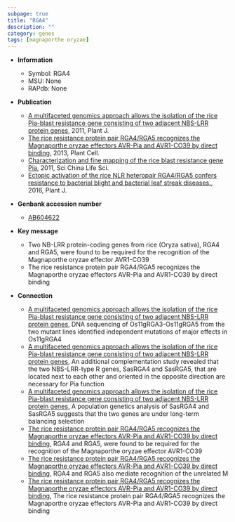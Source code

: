 ```yaml
---
subpage: true
title: "RGA4"
description: ""
category: genes
tags: [magnaporthe oryzae]
---
```


* **Information**  
    + Symbol: RGA4  
    + MSU: None  
    + RAPdb: None  

* **Publication**  
    + [A multifaceted genomics approach allows the isolation of the rice Pia-blast resistance gene consisting of two adjacent NBS-LRR protein genes](http://www.ncbi.nlm.nih.gov/pubmed?term=A+multifaceted+genomics+approach+allows+the+isolation+of+the+rice+Pia-blast+resistance+gene+consisting+of+two+adjacent+NBS-LRR+protein+genes%5BTitle%5D), 2011, Plant J.
    + [The rice resistance protein pair RGA4/RGA5 recognizes the Magnaporthe oryzae effectors AVR-Pia and AVR1-CO39 by direct binding](http://www.ncbi.nlm.nih.gov/pubmed?term=The+rice+resistance+protein+pair+RGA4/RGA5+recognizes+the+Magnaporthe+oryzae+effectors+AVR-Pia+and+AVR1-CO39+by+direct+binding%5BTitle%5D), 2013, Plant Cell.
    + [Characterization and fine mapping of the rice blast resistance gene Pia](http://www.ncbi.nlm.nih.gov/pubmed?term=Characterization+and+fine+mapping+of+the+rice+blast+resistance+gene+Pia%5BTitle%5D), 2011, Sci China Life Sci.
    + [Ectopic activation of the rice NLR heteropair RGA4/RGA5 confers resistance to bacterial blight and bacterial leaf streak diseases.](http://www.ncbi.nlm.nih.gov/pubmed?term=Ectopic+activation+of+the+rice+NLR+heteropair+RGA4/RGA5+confers+resistance+to+bacterial+blight+and+bacterial+leaf+streak+diseases.%5BTitle%5D), 2016, Plant J.

* **Genbank accession number**  
    + [AB604622](http://www.ncbi.nlm.nih.gov/nuccore/AB604622)

* **Key message**  
    + Two NB-LRR protein-coding genes from rice (Oryza sativa), RGA4 and RGA5, were found to be required for the recognition of the Magnaporthe oryzae effector AVR1-CO39
    + The rice resistance protein pair RGA4/RGA5 recognizes the Magnaporthe oryzae effectors AVR-Pia and AVR1-CO39 by direct binding

* **Connection**  
    + [A multifaceted genomics approach allows the isolation of the rice Pia-blast resistance gene consisting of two adjacent NBS-LRR protein genes](http://www.ncbi.nlm.nih.gov/pubmed?term=A+multifaceted+genomics+approach+allows+the+isolation+of+the+rice+Pia-blast+resistance+gene+consisting+of+two+adjacent+NBS-LRR+protein+genes%5BTitle%5D), DNA sequencing of Os11gRGA3-Os11gRGA5 from the two mutant lines identified independent mutations of major effects in Os11gRGA4
    + [A multifaceted genomics approach allows the isolation of the rice Pia-blast resistance gene consisting of two adjacent NBS-LRR protein genes](http://www.ncbi.nlm.nih.gov/pubmed?term=A+multifaceted+genomics+approach+allows+the+isolation+of+the+rice+Pia-blast+resistance+gene+consisting+of+two+adjacent+NBS-LRR+protein+genes%5BTitle%5D), An additional complementation study revealed that the two NBS-LRR-type R genes, SasRGA4 and SasRGA5, that are located next to each other and oriented in the opposite direction are necessary for Pia function
    + [A multifaceted genomics approach allows the isolation of the rice Pia-blast resistance gene consisting of two adjacent NBS-LRR protein genes](http://www.ncbi.nlm.nih.gov/pubmed?term=A+multifaceted+genomics+approach+allows+the+isolation+of+the+rice+Pia-blast+resistance+gene+consisting+of+two+adjacent+NBS-LRR+protein+genes%5BTitle%5D), A population genetics analysis of SasRGA4 and SasRGA5 suggests that the two genes are under long-term balancing selection
    + [The rice resistance protein pair RGA4/RGA5 recognizes the Magnaporthe oryzae effectors AVR-Pia and AVR1-CO39 by direct binding](Oryza+sativa), RGA4 and RGA5, were found to be required for the recognition of the Magnaporthe oryzae effector AVR1-CO39
    + [The rice resistance protein pair RGA4/RGA5 recognizes the Magnaporthe oryzae effectors AVR-Pia and AVR1-CO39 by direct binding](http://www.ncbi.nlm.nih.gov/pubmed?term=The+rice+resistance+protein+pair+RGA4/RGA5+recognizes+the+Magnaporthe+oryzae+effectors+AVR-Pia+and+AVR1-CO39+by+direct+binding%5BTitle%5D), RGA4 and RGA5 also mediate recognition of the unrelated M
    + [The rice resistance protein pair RGA4/RGA5 recognizes the Magnaporthe oryzae effectors AVR-Pia and AVR1-CO39 by direct binding](http://www.ncbi.nlm.nih.gov/pubmed?term=The+rice+resistance+protein+pair+RGA4/RGA5+recognizes+the+Magnaporthe+oryzae+effectors+AVR-Pia+and+AVR1-CO39+by+direct+binding%5BTitle%5D), The rice resistance protein pair RGA4/RGA5 recognizes the Magnaporthe oryzae effectors AVR-Pia and AVR1-CO39 by direct binding



